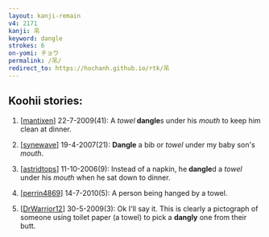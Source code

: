 ```yaml
---
layout: kanji-remain
v4: 2171
kanji: 吊
keyword: dangle
strokes: 6
on-yomi: チョウ
permalink: /吊/
redirect_to: https://hochanh.github.io/rtk/吊
---
```


## Koohii stories: 

1) [<a href="http://kanji.koohii.com/profile/mantixen">mantixen</a>] 22-7-2009(41): A <em>towel</em><strong> dangle</strong>s under his <em>mouth</em> to keep him clean at dinner.

2) [<a href="http://kanji.koohii.com/profile/synewave">synewave</a>] 19-4-2007(21): <strong>Dangle</strong> a bib or <em>towel</em> under my baby son&#039;s <em>mouth</em>.

3) [<a href="http://kanji.koohii.com/profile/astridtops">astridtops</a>] 11-10-2006(9): Instead of a napkin, he<strong> dangle</strong>d a <em>towel</em> under his <em>mouth</em> when he sat down to dinner.

4) [<a href="http://kanji.koohii.com/profile/perrin4869">perrin4869</a>] 14-7-2010(5): A person being hanged by a towel.

5) [<a href="http://kanji.koohii.com/profile/DrWarrior12">DrWarrior12</a>] 30-5-2009(3): Ok I&#039;ll say it. This is clearly a pictograph of someone using toilet paper (a towel) to pick a <strong>dangly</strong> one from their butt.

